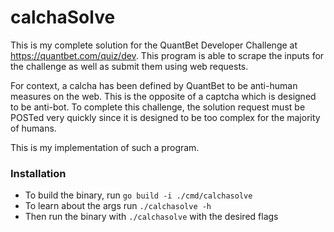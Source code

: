 # calchaSolve

This is my complete solution for the QuantBet Developer Challenge at
https://quantbet.com/quiz/dev. This program is able to scrape the inputs for the challenge as well as submit them using
web requests.

For context, a calcha has been defined by QuantBet to be anti-human measures on the web. This is the opposite of a
captcha which is designed to be anti-bot. To complete this challenge, the solution request must be POSTed very quickly
since it is designed to be too complex for the majority of humans.

This is my implementation of such a program.

### Installation

- To build the binary, run `go build -i ./cmd/calchasolve`
- To learn about the args run `./calchasolve -h`
- Then run the binary with `./calchasolve` with the desired flags